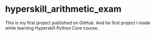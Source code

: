 # hyperskill_arithmetic_exam
This is my first project published on GitHub. And he first project I made while learning Hyperskill Python Core course.
